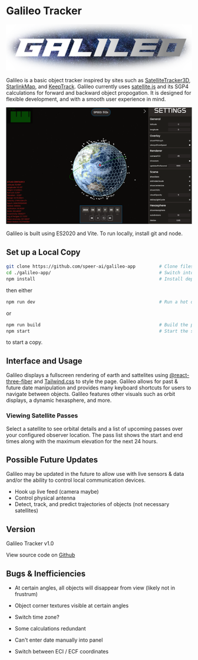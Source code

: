 # Galileo Tracker

![titleLogo](public/galileo_banner.png)

Galileo is a basic object tracker inspired by sites such as [SatelliteTracker3D](https://satellitetracker3d.com/), [StarlinkMap](https://satellitemap.space/), and [KeepTrack](https://github.com/thkruz/keeptrack.space). Galileo currently uses [satellite.js](https://github.com/shashwatak/satellite-js) and its SGP4 calculations for forward and backward object propogation. It is designed for flexible development, and with a smooth user experience in mind.

![demoPicture](public/demo.png)

Galileo is built using ES2020 and Vite. To run locally, install git and node.

## Set up a Local Copy

```bash
git clone https://github.com/speer-ai/galileo-app         # Clone files to local
cd ./galileo-app/                                         # Switch into the directory
npm install                                               # Install dependencies
```

then either

```bash
npm run dev                                               # Run a hot dev version
```

or 

```bash
npm run build                                             # Build the project
npm start                                                 # Start the server
```

to start a copy.

## Interface and Usage
Galileo displays a fullscreen rendering of earth and sattelites using [@react-three-fiber](https://github.com/pmndrs/react-three-fiber) and [Tailwind.css](https://tailwindcss.com/) to style the page. Galileo allows for past & future date manipulation and provides many keyboard shortcuts for users to navigate between objects. Galileo features other visuals such as orbit displays, a dynamic hexasphere, and more.


### Viewing Satellite Passes
Select a satellite to see orbital details and a list of upcoming passes over your configured observer location. The pass list shows the start and end times along with the maximum elevation for the next 24&nbsp;hours.


## Possible Future Updates
Galileo may be updated in the future to allow use with live sensors & data and/or the ability to control local communication devices.

- Hook up live feed (camera maybe)
- Control physical antenna
- Detect, track, and predict trajectories of objects (not necessary satellites)

## Version
Galileo Tracker v1.0

View source code on [Github](https://github.com/speer-ai/galileo-app)

## Bugs & Inefficiencies
- At certain angles, all objects will disappear from view (likely not in frustrum)
- Object corner textures visible at certain angles

- Switch time zone?
- Some calculations redundant
- Can't enter date manually into panel
- Switch between ECI / ECF coordinates
